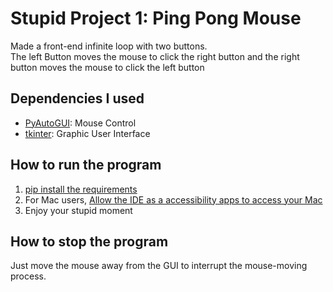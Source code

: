 # Stupid Project 1: Ping Pong Mouse
Made a front-end infinite loop with two buttons.\
The left Button moves the mouse to click the 
right button and the right button moves the mouse
to click the left button
## Dependencies I used
* [PyAutoGUI](https://pyautogui.readthedocs.io/en/latest/): Mouse Control
* [tkinter](https://docs.python.org/3/library/tkinter.html): Graphic User Interface
## How to run the program
1. [pip install the requirements](https://stackoverflow.com/questions/7225900/how-can-i-install-packages-using-pip-according-to-the-requirements-txt-file-from)
2. For Mac users, [Allow the IDE as a accessibility apps to access your Mac](https://support.apple.com/en-om/guide/mac-help/mh43185/11.0/mac/11.0#:~:text=If%20you%20later%20decide%20to,your%20Mac%2C%20deselect%20the%20checkbox.)
3. Enjoy your stupid moment
## How to stop the program
Just move the mouse away from the GUI to interrupt the mouse-moving process.